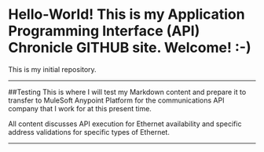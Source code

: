 # Hello-World! This is my Application Programming Interface (API) Chronicle GITHUB site. Welcome! :-)
This is my initial repository.
______________________________________
##Testing
This is where I will test my Markdown content and prepare it to transfer to MuleSoft Anypoint Platform for the communications API company that I work for at this present time.

All content discusses API execution for Ethernet availability and specific address validations for specific types of Ethernet.

_____________________________________
